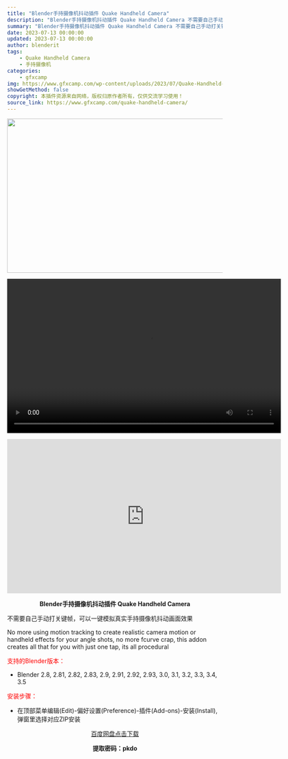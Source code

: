 ```yaml
---
title: "Blender手持摄像机抖动插件 Quake Handheld Camera"
description: "Blender手持摄像机抖动插件 Quake Handheld Camera 不需要自己手动打关键帧，可以一键模拟真实手持摄像机抖动画面效果 No more using motion tracking..."
summary: "Blender手持摄像机抖动插件 Quake Handheld Camera 不需要自己手动打关键帧，可以一键模拟真实手持摄像机抖动画面效果 No more using motion tracking..."
date: 2023-07-13 00:00:00
updated: 2023-07-13 00:00:00
author: blenderit
tags: 
    - Quake Handheld Camera
    - 手持摄像机
categories:
    - gfxcamp
img: https://www.gfxcamp.com/wp-content/uploads/2023/07/Quake-Handheld-Camera.jpg
showGetMethod: false
copyright: 本插件资源来自网络，版权归原作者所有，仅供交流学习使用！
source_link: https://www.gfxcamp.com/quake-handheld-camera/
---
```

<div><p><img decoding="async" class="aligncenter size-full wp-image-113480" src="https://www.gfxcamp.com/wp-content/uploads/2023/07/Quake-Handheld-Camera.jpg" data-src="https://www.gfxcamp.com/wp-content/uploads/2023/07/Quake-Handheld-Camera.jpg" alt="" width="640" height="360" data-srcset="https://www.gfxcamp.com/wp-content/uploads/2023/07/Quake-Handheld-Camera.jpg 640w, https://www.gfxcamp.com/wp-content/uploads/2023/07/Quake-Handheld-Camera-150x84.jpg 150w" data-sizes="(max-width: 640px) 100vw, 640px"><br>
</p><center><div style="width: 640px;" class="wp-video"><!--[if lt IE 9]><script>document.createElement('video');</script><![endif]-->
<video class="wp-video-shortcode" id="video-113479-1" width="640" height="360" preload="true" controls="controls"><source type="video/mp4" src="https://cloud.video.taobao.com//play/u/80049544/p/2/e/6/t/1/418420276390.mp4?_=1"></source><a href="https://cloud.video.taobao.com//play/u/80049544/p/2/e/6/t/1/418420276390.mp4">https://cloud.video.taobao.com//play/u/80049544/p/2/e/6/t/1/418420276390.mp4</a></video></div></center><p style="text-align: center;"><iframe loading="lazy" src="https://player.youku.com/embed/XNTk3OTg0NzA4MA==" width="640" height="360" frameborder="0" allowfullscreen="allowfullscreen" data-mce-fragment="1"></iframe></p><p style="text-align: center;"><strong>Blender手持摄像机抖动插件 Quake Handheld Camera</strong></p><p>不需要自己手动打关键帧，可以一键模拟真实手持摄像机抖动画面效果</p><p>No more using motion tracking to create realistic camera motion or handheld effects for your angle shots, no more fcurve crap, this addon creates all that for you with just one tap, its all procedural</p><p style="text-align: left;"><span style="color: #ff0000;">支持的Blender版本：</span></p><ul>
<li style="text-align: left;">Blender 2.8, 2.81, 2.82, 2.83, 2.9, 2.91, 2.92, 2.93, 3.0, 3.1, 3.2, 3.3, 3.4, 3.5</li>
</ul><p style="text-align: left;"><span style="color: #ff0000;">安装步骤：</span></p><ul>
<li>在顶部菜单编辑(Edit)-偏好设置(Preference)-插件(Add-ons)-安装(Install),弹窗里选择对应ZIP安装</li>
</ul><p style="text-align: center;"><a class="maxbutton-3 maxbutton maxbutton-baidu" target="_blank" rel="noopener" href="https://pan.baidu.com/s/1S7pf8WDisYei0NzRsqXIEA?pwd=pkdo"><span class="mb-text">百度网盘点击下载</span></a></p><p style="text-align: center;"><strong>提取密码：pkdo</strong></p></div>